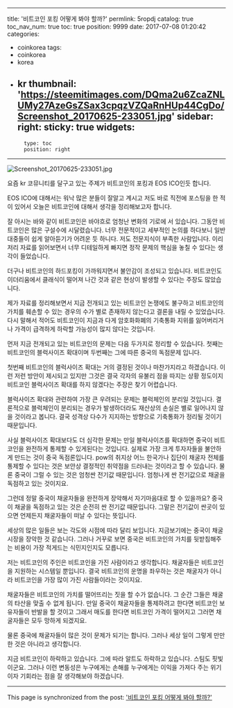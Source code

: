 
---
title: '비트코인 포킹 어떻게 봐야 할까?'
permlink: 5ropdj
catalog: true
toc_nav_num: true
toc: true
position: 9999
date: 2017-07-08 01:20:42
categories:
- coinkorea
tags:
- coinkorea
- korea
- kr
thumbnail: 'https://steemitimages.com/DQma2u6ZcaZNLUMy27AzeGsZSax3cpqzVZQaRnHUp44CgDo/Screenshot_20170625-233051.jpg'
sidebar:
    right:
        sticky: true
widgets:
    -
        type: toc
        position: right
---


![Screenshot_20170625-233051.jpg](https://steemitimages.com/DQma2u6ZcaZNLUMy27AzeGsZSax3cpqzVZQaRnHUp44CgDo/Screenshot_20170625-233051.jpg)

요즘 kr 코뮤니티를 달구고 있는 주제가 비트코인의 포킹과 EOS ICO인듯 합니다. 

EOS ICO에 대해서는 워낙 많은 분들이 잘알고 계시고 저도 바로 직전에 포스팅을 한 적이 있어서 오늘은 비트코인에 대해서 생각을 정리해보고자 합니다. 

잘 아시는 바와 같이 비트코인은 바야흐로 엄청난 변화의 기로에 서 있습니다. 그동안 비트코인은 많은 구설수에 시달렸습니다. 너무 전문적이고 세부적인 논의를 하다보니 일반대중들이 쉽게 알아듣기가 어려운 듯 하니다. 저도 전문지식이 부족한 사람입니다. 이리저리 자료를 읽어보면서 너무 디테일하게 빠지면 정작 문제의 핵심을 놓칠 수 있다는 생각이 들었습니다.

더구나 비트코인의 하드포킹이 가까워지면서 불안감이 조성되고 있습니다. 비트코인도  이더리움에서 클래식이 떨어져 나간 것과 같은 현상이 발생할 수 있다는 주장도 많았습니다. 

제가 자료를 정리해보면서 지금 전개되고 있는 비트코인 논쟁에도 불구하고 비트코인의 가치를 훼손할 수 있는 경우의 수가 별로 존재하지 않는다고 결론을 내릴 수 있었습니다. 다시 말해서 적어도 비트코인이 지금과 다게 암호화화폐의 기축통화 지위를 잃어버리거나 가격이  급격하게 하락할 가능성이 많지 않다는 것입니다. 

먼저 지금 전개되고 있는 비트코인의 문제는 다음 두가지로 정리할 수 있습니다. 첫째는 비트코인의 블럭사이즈 확대이며 두번째는 그에 따른 중국의 독점문제 입니다. 

첫번째 비트코인의 블럭사이즈 확대는 거의 결정된 것이나 마찬가지라고 하겠습니다. 이런 저런 방안이 제시되고 있지만 그것은 결국 각자의 유불리 점을 따지는 상황 정도이지 비트코인 블럭사이즈 확대를 하지 않겠다는 주장은 찾기 어렵습니다. 

블럭사이즈 확대와 관련하여 가장 큰 우려되는 문제는 블럭체인의 분리일 것입니다. 결론적으로 블럭체인이 분리되는 경우가 발생하더라도 재산상의 손실은 별로 일어나지 않을 것이라고 봅니다. 결국 성격상 다수가 지지하는 방향으로 기축통화가 정리될 것이기 때문입니다.  

사실 블럭사이즈 확대보다도 더 심각한 문제는 만일 블럭사이즈를 확대하면 중국이 비트코인을 완전하게 통제할 수 있게된다는 것입니다. 
실제로 가장 크게 투자자들을 불안하게 만드는 것이  중국 독점론입니다. pow의 취지상 어느 한국가나 집단이 채굴자 전체를 통제할 수 있다는 것은 보안상 결정적인 취약점을 드러내는 것이라고 할 수 있습니다. 물론 중국이 그럴 수 있는 것은 엄청싼 전기값 때문입니다. 엄청나게 싼 전기값으로 채굴을 독점하고 있는 것이지요. 

그런데 정말 중국이 채굴자들을 완전하게 장악해서 자기마음대로 할 수 있을까요? 중국이 채굴을 독점하고 있는 것은 순전히 싼 전기값 때문입니다. 그말은 전기값이 싼곳이 있으면 언제든지 채굴자들이 떠날 수 있다는 뜻입니다. 

세상의 많은 일들은 보는 각도와 시점에 따라 달리 보입니다. 지금보기에는 중국이 채굴시장을 장악한 것 같습니다. 그러나 거꾸로 보면 중국은 비트코인의 가치를 뒷받침해주는 비용이 가장 적게드는 식민지인지도 모릅니다. 

저는 비트코인의 주인은 비트코인을 가진 사람이라고 생각합니다. 채굴자들은 비트코인을 지원하는 시스템일 뿐입니다. 결국 비트코인의 운명을 좌우하는 것은 채굴자가 아니라 비트코인을 가장 많이 가진 사람들이라는 것이지요. 

채굴자들은 비트코인의 가치를 떨어뜨리는 짓을 할 수가  없습니다. 그 순간 그들은 채굴의 타산을 맞출 수 없게 됩니다. 만일 중국이 채굴자들을 통제하려고 한다면 비트코인 보유자들이 반발을 할 것이고 그래서 매도를 한다면 비트코인 가격이 떨어지고 그러면 채굴자들은 모두 망하게 되겠지요. 

물론 중국에 채굴자들이 많은 것이 문제가 되기는 합니다. 그러나 세상 일이 그렇게 만만한 것은 아니라고 생각합니다. 

지금 비트코인이 하락하고 있습니다. 그에 따라 알트도 하락하고 있습니다. 스팀도 핏빛이군요. 그러나 이런 변동성은 누구에게는 손해를 누구에게는 이익을 가져다 주는 위기이자 기회라는 점을 잘 생각해보야  하겠습니다.

- - -

This page is synchronized from the post: ['비트코인 포킹 어떻게 봐야 할까?'](https://steemit.com/@oldstone/5ropdj)
